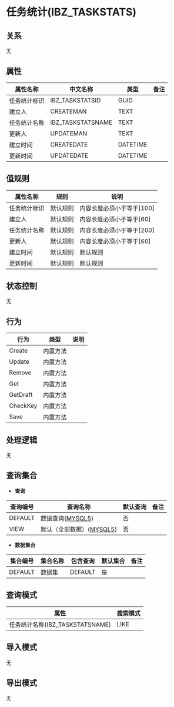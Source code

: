 # 任务统计(IBZ_TASKSTATS)

  

## 关系
无

## 属性

| 属性名称        |    中文名称    | 类型     |  备注  |
| --------   |------------| -----   |  -------- | 
|任务统计标识|IBZ_TASKSTATSID|GUID|&nbsp;|
|建立人|CREATEMAN|TEXT|&nbsp;|
|任务统计名称|IBZ_TASKSTATSNAME|TEXT|&nbsp;|
|更新人|UPDATEMAN|TEXT|&nbsp;|
|建立时间|CREATEDATE|DATETIME|&nbsp;|
|更新时间|UPDATEDATE|DATETIME|&nbsp;|

## 值规则
| 属性名称    | 规则    |  说明  |
| --------   |------------| ----- | 
|任务统计标识|默认规则|内容长度必须小于等于[100]|
|建立人|默认规则|内容长度必须小于等于[60]|
|任务统计名称|默认规则|内容长度必须小于等于[200]|
|更新人|默认规则|内容长度必须小于等于[60]|
|建立时间|默认规则|默认规则|
|更新时间|默认规则|默认规则|

## 状态控制

无


## 行为
| 行为    | 类型    |  说明  |
| --------   |------------| ----- | 
|Create|内置方法|&nbsp;|
|Update|内置方法|&nbsp;|
|Remove|内置方法|&nbsp;|
|Get|内置方法|&nbsp;|
|GetDraft|内置方法|&nbsp;|
|CheckKey|内置方法|&nbsp;|
|Save|内置方法|&nbsp;|

## 处理逻辑
无

## 查询集合

* **查询**

| 查询编号 | 查询名称       | 默认查询 |   备注|
| --------  | --------   | --------   | ----- |
|DEFAULT|数据查询([MYSQL5](../../appendix/query_MYSQL5.md#TaskStats_Default))|否|&nbsp;|
|VIEW|默认（全部数据）([MYSQL5](../../appendix/query_MYSQL5.md#TaskStats_View))|否|&nbsp;|

* **数据集合**

| 集合编号 | 集合名称   |  包含查询  | 默认集合 |   备注|
| --------  | --------   | -------- | --------   | ----- |
|DEFAULT|数据集|DEFAULT|是|&nbsp;|

## 查询模式
| 属性      |    搜索模式     |
| --------   |------------|
|任务统计名称(IBZ_TASKSTATSNAME)|LIKE|

## 导入模式
无


## 导出模式
无
